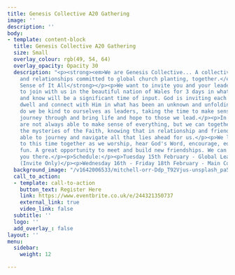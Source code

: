 ```yaml
---
title: Genesis Collective A20 Gathering
image: ''
description: ''
body:
- template: content-block
  title: Genesis Collective A20 Gathering
  size: Small
  overlay_colour: rgb(49, 54, 64)
  overlay_opacity: Opacity 30
  description: "<p><strong><em>We are Genesis Collective... A collective of churches
    and relationships committed to global church planting, together.</em></strong></p><p></p><p><strong>Making
    Sense of It All</strong></p><p>We want to invite you and your leadership team,
    to join with us in the beautiful nation of Wales for 3 days in what we believe
    and know will be a significant time of input. God is inviting each of us to pause,
    dwell and connect with Him in what has been an unknown and unfolding season.</p><p>How
    do we be kind to ourselves as leaders, taking the time to make sense of what we
    journey through and bring life and hope to those we lead.</p><p>In reality we
    are not always able to make sense of everything, but we can together hold on to
    the mysteries of the Faith, knowing that in relationship and friendship we are
    able to journey and navigate all that lies ahead for us.</p><p>We look forward
    to this time together as we worship, hear God's Word, encourage, edify and have
    fun. A great opportunity to meet and build new friendships. We can’t wait to see
    you there.</p><p>Schedule:</p><p>Tuesday 15th February - Global Leadership Day
    (Invite Only)</p><p>Wednesday 16th - Friday 18th February - Main Conference</p>"
  background_image: "/v1642006533/mitchell-orr-Ddp_T92Vjus-unsplash_pa55bc.jpg"
  call_to_action:
  - template: call-to-action
    button_text: Register Here
    link: https://www.eventbrite.co.uk/e/244321350737
    external_link: true
    video_link: false
  subtitle: ''
  logo: ''
  add_overlay_: false
layout: ''
menu:
  sidebar:
    weight: 12

---
```

